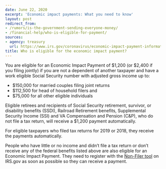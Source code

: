 ```yaml
---
date: June 22, 2020
excerpt: 'Economic impact payments: What you need to know'
layout: post
redirect_from:
- /rumors/is-the-government-sending-everyone-money/
- /financial-help/who-is-eligible-for-payment/
sources:
- agency: treasury
  url: https://www.irs.gov/coronavirus/economic-impact-payment-information-center
title: Who is eligible for the economic impact payment?
---
```


You are eligible for an Economic Impact Payment of $1,200 (or $2,400 if you filing jointly) if you are not a dependent of another taxpayer and have a work eligible Social Security number with adjusted gross income up to:
* $150,000 for married couples filing joint returns
* $112,500 for head of household filers and
* $75,000 for all other eligible individuals

Eligible retirees and recipients of Social Security retirement, survivor, or disability benefits (SSDI), Railroad Retirement benefits, Supplemental Security Income (SSI) and VA Compensation and Pension (C&P), who do not file a tax return, will receive a $1,200 payment automatically.

For eligible taxpayers who filed tax returns for 2019 or 2018, they receive the payments automatically.

People who have little or no income and didn’t file a tax return or don’t receive any of the federal benefits listed above are also eligible for an Economic Impact Payment. They need to register with the [Non-Filer tool](https://www.irs.gov/coronavirus/non-filers-enter-payment-info-here) on IRS.gov as soon as possible so they can receive a payment.